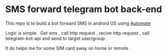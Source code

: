 # SMS forward telegram bot back-end

This repo is to build a bot forward SMS in android OS using [Automate](https://play.google.com/store/apps/details?id=com.llamalab.automate&hl=en_US)

Logic is simple . Get sms , call http request , recive http request , call telegram-bot-api and send to target user/group . 

It do helps me for some SIM card away on home or remote . 

